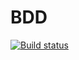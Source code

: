 # BDD
[![Build status](https://ci.appveyor.com/api/projects/status/0jaw4jt4kf6l5u7y/branch/main?svg=true)](https://ci.appveyor.com/project/UliaF80/bdd/branch/main)
